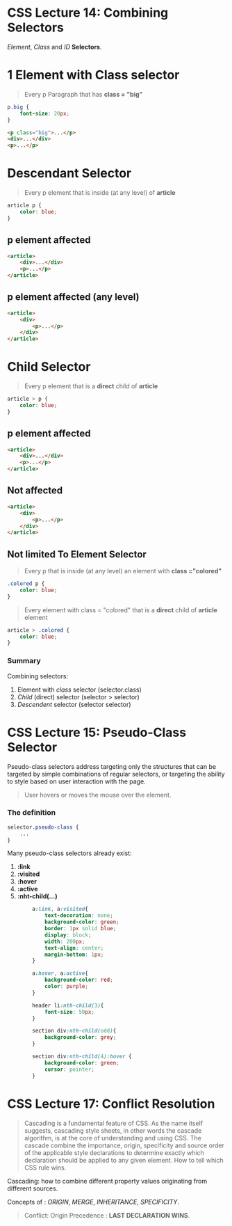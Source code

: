 # CSS Lecture 14: Combining Selectors

*Element*, *Class* and *ID* **Selectors**.

# 1 Element with Class selector 

> Every p Paragraph that has **class = "big"**

```css
p.big {
	font-size: 20px;
} 
```

```html
<p class="big">...</p>
<div>...</div>
<p>...</p>
```

# Descendant Selector

> Every p element that is inside (at any level) of **article**

```css
article p {
	color: blue;
} 
```
## p element affected 

```html
<article>
	<div>...</div>
	<p>...</p>
</article> 
```

## p element affected (any level)

```html
<article>
	<div>
		<p>...</p>
	</div>
</article>
```
# Child Selector

> Every p element that is a **direct** child of **article**

```css
article > p {
	color: blue;
} 
```
## p element affected 

```html
<article>
	<div>...</div>
	<p>...</p>
</article> 
```

## Not affected 

```html
<article>
	<div>
		<p>...</p>
	</div>
</article>
```

## Not limited To Element Selector

> Every p that is inside (at any level) an element with **class ="colored"**

```css
.colored p {
	color: blue;
} 
```
> Every element with class = "colored" that is a **direct** child of **article** element

```css
article > .colored {
	color: blue;
} 
```
### Summary 

Combining selectors:
1. Element with *class* selector (selector.class)
2. *Child* (direct) selector (selector > selector)
3. *Descendent* selector (selector selector) 


# CSS Lecture 15: Pseudo-Class Selector

Pseudo-class selectors address targeting only the structures that can be targeted by simple combinations of regular selectors, or targeting the ability to style based on user interaction with the page. 

> User hovers or moves the mouse over the element.

### The definition
```css
selector.pseudo-class {
	...
} 
```

Many pseudo-class selectors already exist:
1. **:link**
2. **:visited**
3. **:hover**
4. **:active**
5. **:nht-child(...)**

```css
		a:link, a:visited{
			text-decoration: none;
			background-color: green;
			border: 1px solid blue;
			display: block;
			width: 200px;
			text-align: center;
			margin-bottom: 1px;
		}
```
```css
		a:hover, a:active{
			background-color: red;
			color: purple;
		}

		header li:nth-child(3){
			font-size: 50px;
		}

		section div:nth-child(odd){
			background-color: grey;
		}

		section div:nth-child(4):hover {
			background-color: green;
			cursor: pointer;
		}
```

# CSS Lecture 17: Conflict Resolution

> Cascading is a fundamental feature of CSS.
> As the name itself suggests, cascading style sheets, in other words the cascade algorithm, is at the core of understanding and using CSS. The cascade combine the importance, origin, specificity and source order of the applicable style declarations to determine exactly which declaration should be applied to any given element.
> How to tell which CSS rule wins.

Cascading: how to combine different property values originating from different sources.

Concepts of : *ORIGIN*, *MERGE*, *INHERITANCE*, *SPECIFICITY*.

>Conflict: Origin Precedence : **LAST DECLARATION WINS**.

